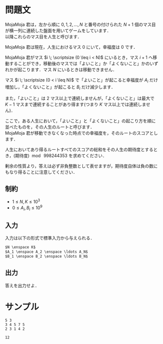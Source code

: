 問題文
=====
MojaMoja 君は，左から順に $0, 1, 2, ..., N$ と番号の付けられた $N+1$ 個のマス目が横一列に連続した盤面を用いてゲームをしています．  
以降これらのマス目を人生と呼びます．  

MojaMoja 君は現在，人生におけるマス $0$ にいて，幸福度は $0$ です．  

MojaMoja 君がマス $i \; \scriptsize (0 \leq i < N)$ にいるとき，マス $i+1$ へ移動することができ，移動後のマスでは「よいこと」か「よくないこと」かのいずれかが起こります．マス $N$ にいるときは移動できません．  

マス $i \; \scriptsize (0 < i \leq N)$ で「よいこと」が起こると幸福度が $A_i$ だけ増加し，「よくないこと」が起こると $B_i$ だけ減少します．  

また，「よいこと」は 2 マス以上で連続しませんが，「よくないこと」は最大で $K - 1$ マスまで連続することがあり得ます(つまり $K$ マス以上では連続しません)．  

ここで，ある人生において，「よいこと」と「よくないこと」の起こり方を順に並べたものを，その人生のルートと呼びます．  
MojaMoja 君が移動できなくなった時点での幸福度を，そのルートのスコアとします．  

人生においてあり得るルートすべてのスコアの総和をその人生の期待度とするとき，(期待度) $\bmod \; 998244353$ を求めてください．  

剰余の性質より，答えは必ず非負整数として表せますが，期待度自体は負の数にもなり得ることに注意してください．  

制約
-----
- $1 \leq N, K \leq 10^3$
- $0 \leq A_i, B_i \leq 10^9$

入力
-----
入力は以下の形式で標準入力から与えられる．
```md
$N \enspace K$  
$A_1 \enspace A_2 \enspace \ldots A_N$  
$B_1 \enspace B_2 \enspace \ldots B_N$  
```

出力
-----
答えを出力せよ．  

サンプル
=====
```入力例1
5 3
3 4 5 7 5
2 3 1 4 2
```
```出力例1
12
```
